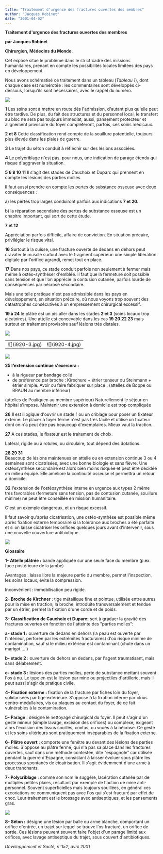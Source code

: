 ```yaml
---
title: "Traitement d'urgence des fractures ouvertes des membres"
author: "Jacques Robinet"
date: "2001-04-02"
---
```


**Traitement d'urgence des fractures ouvertes des membres**

**par Jacques Robinet**

**Chirurgien, Médecins du Monde.**

Cet exposé situe le problème dans le strict cadre des missions humanitaires, prenant en compte les possibilités locales limitées des pays en développement.

Nous avons schématisé ce traitement dans un tableau (_Tableau 1_), dont chaque case est numérotée : les commentaires sont développés ci-dessous, lorsqu'ils sont nécessaires, avec le rappel du numéro.


![](i920-1.jpg)


**1** Les soins sont à mettre en route dès l'admission, d'autant plus qu'elle peut être tardive. De plus, du fait des structures et du personnel local, le transfert au bloc ne sera pas toujours immédiat, aussi, pansement protecteur et alignement provisoire du foyer compléteront, parfois, ces soins médicaux.

**2 et 8** Cette classification rend compte de la souillure potentielle, toujours plus élevée dans les plaies de guerre.

**3** Le trajet du séton conduit à réfléchir sur des lésions associées.

**4** Le polycriblage n'est pas, pour nous, une indication de parage étendu qui risque d'aggraver la situation.

**5 6 9 10 11** Il s'agit des stades de Cauchoix et Duparc qui prennent en compte les lésions des parties molles.

Il faut aussi prendre en compte les pertes de substance osseuse avec deux conséquences :

a) les pertes trop larges conduiront parfois aux indications **7 et 20.**

b) la réparation secondaire des pertes de substance osseuse est un chapitre important, qui sort de cette étude.

**7 et 12**

Appréciation parfois difficile, affaire de conviction. En situation précaire, privilégier le risque vital.

**16** Surtout à la cuisse, une fracture ouverte de dedans en dehors peut cravater le muscle surtout avec le fragment supérieur: une simple libération digitale par l'orifice agrandi, remet tout en place.

**17** Dans nos pays, ce stade conduit parfois non seulement à fermer mais même à ostéo-synthéser d'emblée. Il faut que la fermeture soit possible sans tension et que l'on apprécie la contusion cutanée, parfois lourde de conséquences par nécrose secondaire.

Mais une telle pratique n'est pas admissible dans les pays en développement, en situation précaire, où nous voyons trop souvent des catastrophes consécutives à un empressement chirurgical excessif.

**19 à 24** le plâtre est un pis aller dans les stades **2 et 3** (soins locaux trop aléatoires). Une attelle est concevable dans les cas **19** **20 22 23** mais surtout en traitement provisoire sauf lésions très distales.


![](i920-2.jpg)


<table>

<tbody>

<tr>

<td valign="top">
![](i920-3.jpg)
</td>

<td valign="top">
![](i920-4.jpg)
</td>

</tr>

</tbody>

</table>


![](i920-5.jpg)


**25 l'extension continue s'exercera :**  
- à la rigueur par bandage collé  
- de préférence par broche : Kirschure + étrier tenseur ou Steinmann + étrier simple. Avoir ou faire fabriquer sur place : (attelles de Boppe ou BRAUN au membre inférieur)

(attelles de Pouliquen au membre supérieur) Naturellement le séjour en hôpital s'impose. Maintenir une extension à domicile est trop compliquée

**26** Il est illogique d'ouvrir un stade 1 ou un criblage pour poser un fixateur externe. Le placer à foyer fermé n'est pas très facile et utilise un fixateur dont on n'a peut être pas beaucoup d'exemplaires. Mieux vaut la traction.

**27** A ces stades, le fixateur est le traitement de choix.

Latéral, rigide ou à rotules, ou circulaire, tout dépend des dotations.

**28 29 31**  
Beaucoup de lésions maintenues en attelle ou en extension continue 3 ou 4 semaines sont cicatrisées, avec une bonne biologie et sans fièvre. Une ostéosynthèse secondaire est alors bien moins risquée et peut être décidée en milieu équipé. Elle améliore la continuité osseuse et permettra un retour à domicile.

**32** l'extension de l'ostéosynthèse interne en urgence aux types 2 même très favorables (fermeture sans tension, pas de contusion cutanée, souillure minime) ne peut être conseillée en mission humanitaire.

C'est un exemple dangereux, et un risque excessif.

Il faut savoir qu'après cicatrisation, une ostéo-synthèse est possible même après fixation externe temporaire si la tolérance aux broches a été parfaite et si on laisse cicatriser les orifices quelques jours avant d'intervenir, sous une nouvelle couverture antibiotique.  

![](i920-6.jpg)
  

**Glossaire**

**1- Attelle plâtrée :** bande appliquée sur une seule face du membre (p.ex. face postérieure de la jambe)

Avantages : laisse libre la majeure partie du membre, permet l'inspection, les soins locaux, évite la compression.

Inconvénient : immobilisation peu rigide.

**2- Broche de Kirchner :** tige métallique fine et pointue, utilisée entre autres pour la mise en traction; la broche, introduite transversalement et tendue par un étrier, permet la fixation d'une corde et de poids.

**3- Classification de Cauchoix et Duparc:** sert à graduer la gravité des fractures ouvertes en fonction de l'atteinte des "parties molles":

**a- stade 1 :** ouverture de dedans en dehors (la peau est ouverte par l'intérieur, perforée par les extrémités fracturaires) d'où risque minime de contamination, sauf si le milieu extérieur est contaminant (chute dans un marigot ... )

**b- stade 2 :** ouverture de dehors en dedans, par l'agent traumatisant, mais sans délabrement.

**c- stade 3 :** lésions des parties molles, perte de substance mettant souvent l'os à nu. Le type en est la lésion par mine ou projectiles d'artillerie, mais il peut aussi s'agir de pratique civile.

**4- Fixation externe :** fixation de la fracture par fiches loin du foyer, solidarisées par tige extérieure. S'oppose à la fixation interne par clous centro-médullaires, vis ou plaques au contact du foyer, de ce fait vulnérables à la contamination.

**5- Parage :** désigne le nettoyage chirurgical du foyer. Il peut s'agir d'un geste mineur (simple lavage, excision des orifices) ou complexe, exigeant alors l'excision des tissus souillés, contus, ou voués à la nécrose. Ce geste et les soins ultérieurs sont pratiquement inséparables de la fixation externe.

**6- Plâtre ouvert :** comporte une fenêtre au devant des lésions des parties molles. S'oppose au plâtre fermé, qui n'a pas sa place dans les fractures ouvertes, sauf dans une méthode contestée, dite "espagnole" car utilisée pendant la guerre d'Espagne, consistant à laisser évoluer sous plâtre les processus spontanés de cicatrisation. Il s'agit évidemment d'une arme à deux tranchants.

**7- Polycriblage :** comme son nom le suggère, lacération cutanée par de multiples petites plaies, résultant par exemple de l'action de mine anti-personnel. Souvent superficielles mais toujours souillées, en général ces excoriations ne communiquent pas avec l'os qui s'est fracturé par effet de choc. Leur traitement est le brossage avec antiseptiques, et les pansements gras.


![](i920-7.jpg)


**8- Séton :** désigne une lésion par balle ou arme blanche, comportant un orifice d'entrée, un trajet sur lequel se trouve l'os fracturé, un orifice de sortie. Ces lésions peuvent souvent faire l'objet d'un parage limité aux orifices, avec lavage antiseptique du trajet, sous couvert d'antibiotiques.

_Développement et Santé, n°152, avril 2001_